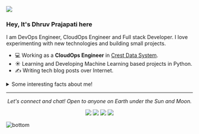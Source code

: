 <img src="https://github.com/imdhruv99/imdhruv99/blob/master/readme/photo.jpg">

### Hey, It's Dhruv Prajapati here
I am DevOps Engineer, CloudOps Engineer and Full stack Developer. I love experimenting with new technologies and building small projects.

- 💻 Working as a **CloudOps Engineer** in [Crest Data System](https://www.crestdatasys.com/a).
- ☀️ Learning and Developing Machine Learning based projects in Python.
- ✍️ Writing tech blog posts over Internet.

<details>
  <summary>Some interesting facts about me!</summary>
  <br>
  - In mean time, I create visual and artistic images using photoshop, you can check those are on **[My Instagram](https://www.instagram.com/imdhruv_28/)**.
  - While Coding, Listening Music and developing useful code. ⭐️
  - Reading Novels, Action and Adventure, Autobiography & Biography, Comics, Detective and Mystery, Fantasy, Historical Fiction, Romance, Sci-Fi, History books.
  - Learning Physics and getting knowledge about Space, Cosmos and Astronomy is My Night Job.

  ![My github stats](https://github-readme-stats.vercel.app/api?username=imdhruv99&show_icons=true)
</details>
 
<hr>
<p align="center">
  <i>Let's connect and chat! Open to anyone on Earth under the Sun and Moon.</i>

  <p align="center">
    <a href="https://twitter.com/imdhruv_28" alt="Twitter"><img src="https://github.com/imdhruv99/imdhruv99/blob/master/readme/twitter-fill.svg"></a>
    <a href="https://twitter.com/imdhruv_28" alt="Twitter"><i class="fa fa-facebook"></i></a>
    <a href="https://www.linkedin.com/in/dhruv-prajapati-151b88176/" alt="Linkedin"><img src="https://github.com/imdhruv99/imdhruv99/blob/master/readme/linkedin-fill.svg"></a>
    <a href="mailto:dpdhruvprajapati@gmail.com" alt="Contact me"><img src="https://github.com/imdhruv99/imdhruv99/blob/master/readme/mail-fill.svg"></a>
    <a href="https://imdhruv99.github.io" alt="My site"><img src="https://github.com/imdhruv99/imdhruv99/blob/master/readme/external-link-line.svg"></a>
  </p>
  
</p>

<img src="https://github.com/imdhruv99/imdhruv99/blob/master/readme/bottom.svg" alt="bottom">
